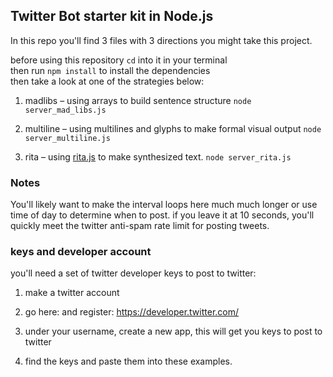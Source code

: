 ## Twitter Bot starter kit in Node.js

In this repo you'll find 3 files with 3 directions you might take this project.

before using this repository `cd` into it in your terminal <br>
then run `npm install` to install the dependencies <br>
then take a look at one of the strategies below:

1. madlibs – using arrays to build sentence structure `node server_mad_libs.js`

1. multiline – using multilines and glyphs to make formal visual output `node server_multiline.js`

1. rita – using [rita.js](http://rednoise.org/rita/) to make synthesized text.  `node server_rita.js`


### Notes
You'll likely want to make the interval loops here much much longer or use time of day to determine when to post. if you leave it at 10 seconds, you'll quickly meet the twitter anti-spam rate limit for posting tweets.

### keys and developer account
you'll need a set of twitter developer keys to post to twitter:

1. make a twitter account

1. go here: and register: https://developer.twitter.com/
1. under your username, create a new app, this will get you keys to post to twitter
1. find the keys and paste them into these examples.
